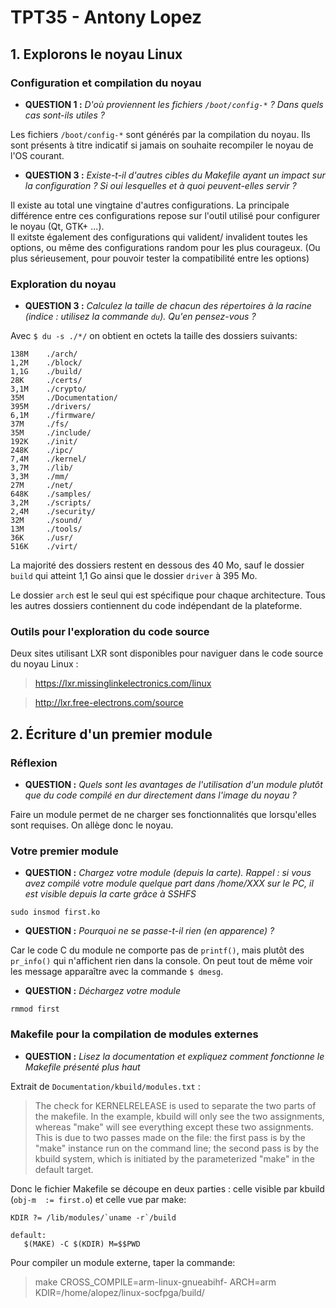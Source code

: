 # **TPT35 - Antony Lopez**

## **1. Explorons le noyau Linux**
### Configuration et compilation du noyau
- **QUESTION 1 :** _D'où proviennent les fichiers `/boot/config-*` ? Dans quels cas sont-ils utiles ?_

Les fichiers `/boot/config-*` sont générés par la compilation du noyau. Ils sont présents à titre indicatif si jamais on souhaite recompiler le noyau de l'OS courant.

- **QUESTION 3 :** *Existe-t-il d'autres cibles du Makefile ayant un impact sur la configuration ? Si oui lesquelles et à quoi peuvent-elles servir ?*

Il existe au total une vingtaine  d'autres configurations. La principale différence entre ces configurations repose sur l'outil utilisé pour configurer le noyau (Qt, GTK+ ...).  
Il exitste également des configurations qui valident/ invalident toutes les options, ou même des configurations random pour les plus courageux. (Ou plus sérieusement, pour pouvoir tester la compatibilité entre les options)

### Exploration du noyau

- **QUESTION 3 :** *Calculez la taille de chacun des répertoires à la racine (indice : utilisez la commande `du`). Qu'en pensez-vous ?*

Avec `$ du -s ./*/` on obtient en octets la taille des dossiers suivants:

```
138M	./arch/  
1,2M	./block/  
1,1G	./build/  
28K     ./certs/  
3,1M	./crypto/  
35M     ./Documentation/  
395M	./drivers/  
6,1M	./firmware/  
37M     ./fs/  
35M     ./include/  
192K	./init/  
248K	./ipc/  
7,4M	./kernel/  
3,7M	./lib/  
3,3M	./mm/  
27M     ./net/  
648K	./samples/  
3,2M	./scripts/  
2,4M	./security/  
32M     ./sound/  
13M     ./tools/  
36K     ./usr/  
516K	./virt/  
```

La majorité des dossiers restent en dessous des 40 Mo, sauf le dossier `build` qui atteint 1,1 Go ainsi que le dossier `driver` à 395 Mo.

Le dossier `arch` est le seul qui est spécifique pour chaque architecture. Tous les autres dossiers contiennent du code indépendant de la plateforme.


### Outils pour l'exploration du code source

Deux sites utilisant LXR sont disponibles pour naviguer dans le code source du noyau Linux :
>https://lxr.missinglinkelectronics.com/linux

>http://lxr.free-electrons.com/source


## **2. Écriture d'un premier module**
### Réflexion
- **QUESTION :** *Quels sont les avantages de l'utilisation d'un module plutôt que du code compilé en dur directement dans l'image du noyau ?*

Faire un module permet de ne charger ses fonctionnalités que lorsqu'elles sont requises. On allège donc le noyau.

### Votre premier module
- **QUESTION :** *Chargez votre module (depuis la carte). Rappel : si vous avez compilé votre module quelque part dans /home/XXX sur le PC, il est visible depuis la carte grâce à SSHFS*

`sudo insmod first.ko`


- **QUESTION :** *Pourquoi ne se passe-t-il rien (en apparence) ?*

Car le code C du module ne comporte pas de `printf()`, mais plutôt des `pr_info()` qui n'affichent rien dans la console. On peut tout de même voir les message apparaître avec la commande `$ dmesg`.

- **QUESTION :** *Déchargez votre module*

`rmmod first`

### Makefile pour la compilation de modules externes
- **QUESTION :** *Lisez la documentation et expliquez comment fonctionne le Makefile présenté plus haut*

Extrait de `Documentation/kbuild/modules.txt` :

>The check for KERNELRELEASE is used to separate the two parts of the makefile. In the example, kbuild will only see the two assignments, whereas "make" will see everything except these two assignments. This is due to two passes made on the file: the first pass is by the "make" instance run on the command line; the second pass is by the kbuild system, which is initiated by the parameterized "make" in the default target.

 Donc le fichier Makefile se découpe en deux parties : celle visible par kbuild (`obj-m  := first.o`) et celle vue par make:

 ```make
 KDIR ?= /lib/modules/`uname -r`/build

 default:
 	$(MAKE) -C $(KDIR) M=$$PWD
```

Pour compiler un module externe, taper la commande:

>make CROSS_COMPILE=arm-linux-gnueabihf- ARCH=arm KDIR=/home/alopez/linux-socfpga/build/

